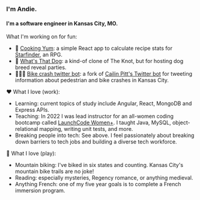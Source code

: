 ### I'm Andie.

#### I'm a software engineer in Kansas City, MO. 

What I'm working on for fun:
- 🔭 [Cooking Yum](https://github.com/carsoncho/cooking-yum-calculator): a simple React app to calculate recipe stats for [Starfinder](https://paizo.com/starfinder), an RPG.
- 🐶 [What's That Dog](https://github.com/An-dy1/whats-that-dog): a kind-of clone of The Knot, but for hosting dog breed reveal parties.
- 🚴🏻‍♀️ [Bike crash twitter bot](https://github.com/An-dy1/pedestrian-and-bike-crashes): a fork of [Cailin Pitt's Twitter bot](https://github.com/cailinpitt/Pedestrian-and-bike-crashes) for tweeting information about pedestrian and bike crashes in Kansas City.

❤️ What I love (work):
- Learning: current topics of study include Angular, React, MongoDB and Express APIs. 
- Teaching: In 2022 I was lead instructor for an all-women coding bootcamp called [LaunchCode Women+](https://www.launchcode.org/). I taught Java, MySQL, object-relational mapping, writing unit tests, and more.
- Breaking people into tech: See above. I feel passionately about breaking down barriers to tech jobs and building a diverse tech workforce.

💙 What I love (play):
- Mountain biking: I've biked in six states and counting. Kansas City's mountain bike trails are no joke!
- Reading: especially mysteries, Regency romance, or anything medieval. 
- Anything French: one of my five year goals is to complete a French immersion program. 


<!--
**An-dy1/an-dy1** is a ✨ _special_ ✨ repository because its `README.md` (this file) appears on your GitHub profile.

Here are some ideas to get you started:

- 🔭 I’m currently working on ...

What I love
- teaching
- using tech to solve real people's problems

Tech I use

What I'm learning

-->
